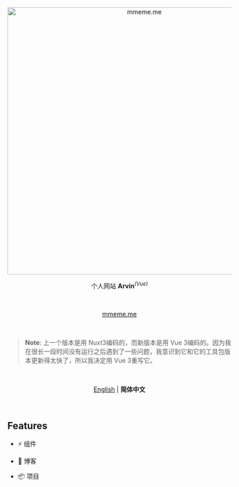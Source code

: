 <p align='center'>
  <img src='./public/mmeme.gif' alt='mmeme.me' width='600'/>
</p>

<p align='center'>
 个人网站 <b>Arvin</b><sup><em>(Vue)</em></sup><br>
</p>

<br>

<p align='center'>
<a href="https://vitesse.netlify.app/">mmeme.me</a>
</p>

<br>

> **Note**: 上一个版本是用 Nuxt3编码的，而新版本是用 Vue 3编码的。因为我在很长一段时间没有运行之后遇到了一些问题，我意识到它和它的工具包版本更新得太快了，所以我决定用 Vue 3重写它。

<br>

<p align='center'>
<a href="https://github.com/pinky-pig/arvin/blob/main/README.md">English</a>
| <b>简体中文</b>
</p>

<br>

## Features

- ⚡️ 组件

- 📑 博客

- 📦 项目

